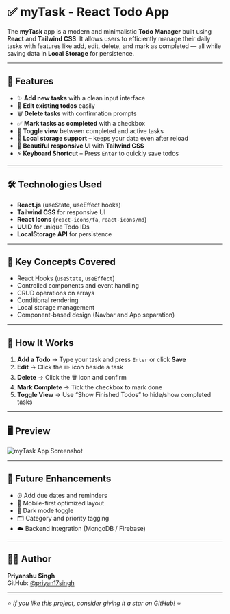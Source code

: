# ✅ myTask - React Todo App

The **myTask** app is a modern and minimalistic **Todo Manager** built using **React** and **Tailwind CSS**. It allows users to efficiently manage their daily tasks with features like add, edit, delete, and mark as completed — all while saving data in **Local Storage** for persistence.

---

## 🚀 Features

- ✨ **Add new tasks** with a clean input interface  
- 📝 **Edit existing todos** easily  
- 🗑️ **Delete tasks** with confirmation prompts  
- ✅ **Mark tasks as completed** with a checkbox  
- 👀 **Toggle view** between completed and active tasks  
- 💾 **Local storage support** – keeps your data even after reload  
- 🎨 **Beautiful responsive UI** with **Tailwind CSS**  
- ⚡ **Keyboard Shortcut** – Press `Enter` to quickly save todos  

---

## 🛠️ Technologies Used

- **React.js** (useState, useEffect hooks)
- **Tailwind CSS** for responsive UI
- **React Icons** (`react-icons/fa`, `react-icons/md`)
- **UUID** for unique Todo IDs
- **LocalStorage API** for persistence

---

## 🧠 Key Concepts Covered

- React Hooks (`useState`, `useEffect`)
- Controlled components and event handling
- CRUD operations on arrays
- Conditional rendering
- Local storage management
- Component-based design (Navbar and App separation)

---

## 🧩 How It Works

1. **Add a Todo** → Type your task and press `Enter` or click **Save**  
2. **Edit** → Click the ✏️ icon beside a task  
3. **Delete** → Click the 🗑️ icon and confirm  
4. **Mark Complete** → Tick the checkbox to mark done  
5. **Toggle View** → Use “Show Finished Todos” to hide/show completed tasks  

---

## 🖥️ Preview

![myTask App Screenshot](.\\components\\preview.png)

---

## 🧪 Future Enhancements

- ⏰ Add due dates and reminders  
- 📱 Mobile-first optimized layout  
- 🌙 Dark mode toggle  
- 🗂️ Category and priority tagging  
- ☁️ Backend integration (MongoDB / Firebase)

---

## 👨‍💻 Author

**Priyanshu Singh**  
GitHub: [@priyan17singh](https://github.com/priyan17singh)

---

⭐ *If you like this project, consider giving it a star on GitHub!* ⭐
